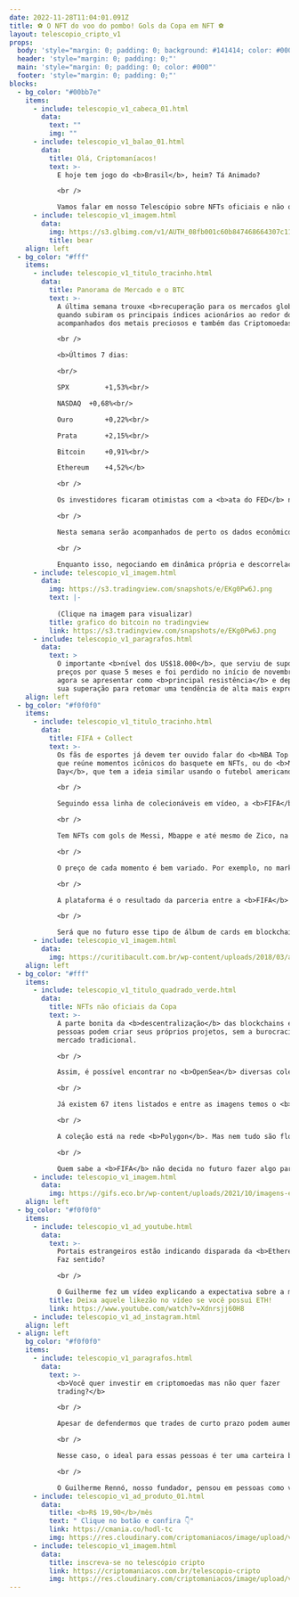 ```yaml
---
date: 2022-11-28T11:04:01.091Z
title: ⚽ O NFT do voo do pombo! Gols da Copa em NFT ⚽
layout: telescopio_cripto_v1
props:
  body: 'style="margin: 0; padding: 0; background: #141414; color: #000"'
  header: 'style="margin: 0; padding: 0;"'
  main: 'style="margin: 0; padding: 0; color: #000"'
  footer: 'style="margin: 0; padding: 0;"'
blocks:
  - bg_color: "#00bb7e"
    items:
      - include: telescopio_v1_cabeca_01.html
        data:
          text: ""
          img: ""
      - include: telescopio_v1_balao_01.html
        data:
          title: Olá, Criptomaníacos!
          text: >-
            E hoje tem jogo do <b>Brasil</b>, heim? Tá Animado?

            <br />

            Vamos falar em nosso Telescópio sobre NFTs oficiais e não oficiais da <b>Copa do Mundo</b>. Tu curte colecionar figurinhas?
      - include: telescopio_v1_imagem.html
        data:
          img: https://s3.glbimg.com/v1/AUTH_08fb001c60b847468664307c11fa9dc9/public/2022/11/4HMOgA8S2KzLDcmTTYbN.gif
          title: bear
    align: left
  - bg_color: "#fff"
    items:
      - include: telescopio_v1_titulo_tracinho.html
        data:
          title: Panorama de Mercado e o BTC
          text: >-
            A última semana trouxe <b>recuperação para os mercados globais</b>,
            quando subiram os principais índices acionários ao redor do mundo,
            acompanhados dos metais preciosos e também das Criptomoedas.

            <br />

            <b>Últimos 7 dias:

            <br/>

            SPX 		+1,53%<br/>

            NASDAQ 	+0,68%<br/>

            Ouro 		+0,22%<br/>

            Prata 		+2,15%<br/>

            Bitcoin 	+0,91%<br/>

            Ethereum 	+4,52%</b>

            <br />

            Os investidores ficaram otimistas com a <b>ata do FED</b> na quarta-feira, mostrando que, ao contrário da anterior, boa parte de <b>seus membros já acreditam ser apropriado reduzir o ritmo de alta nas taxas de juros</b>, mas os feriados na quinta e sexta-feira reduziram a liquidez dos mercados impedindo uma recuperação mais expressiva.

            <br />

            Nesta semana serão acompanhados de perto os dados econômicos vindos da Europa e EUA, especialmente a <b>inflação americana medida pelo PCE</b>, o principal índice utilizado pelo FED na condução da política monetária.

            <br />

            Enquanto isso, negociando em dinâmica própria e descorrelacionada das principais classes de ativos recentemente devido aos problemas envolvendo a FTX e outras corretoras, <b>o Bitcoin segue em tendência de baixa</b> e ainda carece de maiores sinais de reversão.
      - include: telescopio_v1_imagem.html
        data:
          img: https://s3.tradingview.com/snapshots/e/EKg0Pw6J.png
          text: |-
            
            (Clique na imagem para visualizar)
          title: grafico do bitcoin no tradingview
          link: https://s3.tradingview.com/snapshots/e/EKg0Pw6J.png
      - include: telescopio_v1_paragrafos.html
        data:
          text: >
            O importante <b>nível dos US$18.000</b>, que serviu de suporte aos
            preços por quase 5 meses e foi perdido no início de novembro, deve
            agora se apresentar como <b>principal resistência</b> e depende de
            sua superação para retomar uma tendência de alta mais expressiva.
    align: left
  - bg_color: "#f0f0f0"
    items:
      - include: telescopio_v1_titulo_tracinho.html
        data:
          title: FIFA + Collect
          text: >-
            Os fãs de esportes já devem ter ouvido falar do <b>NBA Top Shot</b>,
            que reúne momentos icônicos do basquete em NFTs, ou do <b>NFL All
            Day</b>, que tem a ideia similar usando o futebol americano. 🏀 🏈

            <br />

            Seguindo essa linha de colecionáveis em vídeo, a <b>FIFA</b> criou uma plataforma recheada de tokens não-fungíveis sobre jogos memoráveis das <b>Copas do Mundo</b>.

            <br />

            Tem NFTs com gols de Messi, Mbappe e até mesmo de Zico, na Copa de 82.

            <br />

            O preço de cada momento é bem variado. Por exemplo, no marketplace dá para comprar o momento de uma defesa icônica de um jogo por <b>1 dólar</b>. Mas existem gols históricos vendidos por <b>milhares de dólares</b>.

            <br />

            A plataforma é o resultado da parceria entre a <b>FIFA</b> e a rede <b>Algorand</b>, que foi noticiada neste ano aqui em nosso Telescópio. 

            <br />

            Será que no futuro esse tipo de álbum de cards em blockchain vai cair de vez no gosto dos amantes de esportes? Eu fico indeciso, já que gosto de tecnologia, mas gosto de colar minhas figurinhas uma a uma no papel. E você?
      - include: telescopio_v1_imagem.html
        data:
          img: https://curitibacult.com.br/wp-content/uploads/2018/03/album-da-copa-1.gif
    align: left
  - bg_color: "#fff"
    items:
      - include: telescopio_v1_titulo_quadrado_verde.html
        data:
          title: NFTs não oficiais da Copa
          text: >-
            A parte bonita da <b>descentralização</b> das blockchains é que as
            pessoas podem criar seus próprios projetos, sem a burocracia do
            mercado tradicional. 

            <br />

            Assim, é possível encontrar no <b>OpenSea</b> diversas coleções focadas na Copa do Mundo deste ano. Um exemplo é a conta <b>World Cup 22 Goals</b>, que tenta vender por 1 ETH os melhores momentos de cada jogo.

            <br />

            Já existem 67 itens listados e entre as imagens temos o <b>golaço de Richarlison</b>, que ficou conhecido como o <b>voo do Pombo</b>. 🕊

            <br />

            A coleção está na rede <b>Polygon</b>. Mas nem tudo são flores. Como os NFTs foram criados e colocados à venda por um membro anônimo da comunidade cripto, ainda não existe nenhum lance para suas imagens das partidas. 

            <br />

            Quem sabe a <b>FIFA</b> não decida no futuro fazer algo parecido, para dar maior credibilidade? Por hora vamos acompanhando as iniciativas individuais de entusiastas dos tokens não-fungíveis.
      - include: telescopio_v1_imagem.html
        data:
          img: https://gifs.eco.br/wp-content/uploads/2021/10/imagens-e-gif-copa-da-mundo-31.gif
    align: left
  - bg_color: "#f0f0f0"
    items:
      - include: telescopio_v1_ad_youtube.html
        data:
          text: >-
            Portais estrangeiros estão indicando disparada da <b>Ethereum</b>!
            Faz sentido?

            <br />

            O Guilherme fez um vídeo explicando a expectativa sobre a maior altcoin do mercado!
          title: Deixa aquele likezão no vídeo se você possui ETH!
          link: https://www.youtube.com/watch?v=Xdnrsjj60H8
      - include: telescopio_v1_ad_instagram.html
    align: left
  - align: left
    bg_color: "#f0f0f0"
    items:
      - include: telescopio_v1_paragrafos.html
        data:
          text: >-
            <b>Você quer investir em criptomoedas mas não quer fazer
            trading?</b>

            <br />

            Apesar de defendermos que trades de curto prazo podem aumentar sua rentabilidade, entendemos que nem todo mundo tem o tempo disponível pra operar.

            <br />

            Nesse caso, o ideal para essas pessoas é ter uma carteira bem fundamentada para o longo prazo, cujo objetivo seja acumular Bitcoins.

            <br />

            O Guilherme Rennó, nosso fundador, pensou em pessoas como você e decidiu criar a Carteira HODL, voltada para quem quer dar o primeiro passo no mercado cripto sem se preocupar em operar todo dia.
      - include: telescopio_v1_ad_produto_01.html
        data:
          title: <b>R$ 19,90</b>/mês
          text: " Clique no botão e confira 👇"
          link: https://cmania.co/hodl-tc
          img: https://res.cloudinary.com/criptomaniacos/image/upload/v1661372975/telescopio/produtos/logo_carteira_hodl_mhzjq6.png
      - include: telescopio_v1_imagem.html
        data:
          title: inscreva-se no telescópio cripto
          link: https://criptomaniacos.com.br/telescopio-cripto
          img: https://res.cloudinary.com/criptomaniacos/image/upload/v1662133224/telescopio/inscreva-se-telescopio.png
---
```

